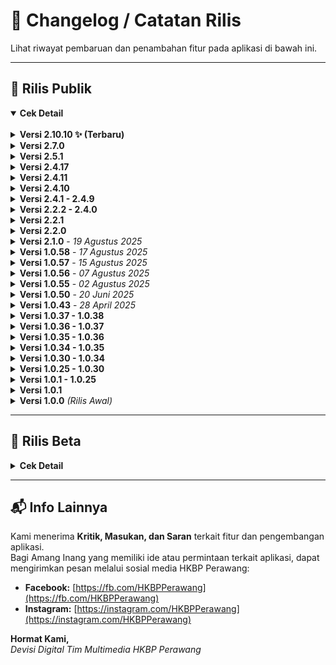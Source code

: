 # 📜 Changelog / Catatan Rilis

Lihat riwayat pembaruan dan penambahan fitur pada aplikasi di bawah ini.

---

## 🚀 Rilis Publik

<details open markdown="1">
<summary><strong>Cek Detail</strong></summary>

<br/>

<details markdown="1">
<summary><strong>Versi 2.10.10 ✨ (Terbaru)</strong></summary>

<br/>

**Fitur Baru**
- **Modul Kidung Nyanyian:** Fitur lengkap untuk akses kidung digital, unduhan offline, navigasi keypad, pencarian lirik, zoom gesture, dan bagikan gambar lirik
- **Sistem Notifikasi:** Penjadwalan otomatis, in-app messaging, histori lengkap (akses admin)
- **Stiker & Pengumuman:** Teks berjalan multi-item dengan pengaturan warna dan kecepatan
- **Mode Offline-First:** Cache pintar dengan sinkronisasi otomatis di latar belakang
- **Postingan:** Penambahan beberapa kategori Postingan

**Perbaikan & Peningkatan**
- Perbaikan carousel artikel unggulan, filter kategori, dan sistem cache offline
- Optimisasi performa dan startup aplikasi
- Perbaikan stabilitas (crash PDF, koneksi internet, splash screen)
- Peningkatan antarmuka pengguna dengan desain modern
- Perbaikan warta & PDF dengan prefetch otomatis
- Peningkatan sistem tim dan notifikasi

**Keamanan & Kompatibilitas**
- Firebase App Check untuk proteksi API
- Kompatibilitas penuh Android 15 (API Level 35)
- Migrasi ke Play Integrity API

**Bug Yang Diketahui**
- Notifikasi tidak berkerja (sedang dalam pengerjaan)

</details>

<details markdown="1">
<summary><strong>Versi 2.7.0</strong></summary>

<br/>

- Ekstensi offline-first ke semua tabel jadwal & Partangiangan
- Konsistensi jadwal & cache offline untuk tabel
- Jadwal Mingguan & Sermon Parhalado: Dukungan cache instan dan update latar belakang
- Info Banner Partangiangan render cache sinkron lebih awal
- Jadwal Ibadah & Jadwal PA/PHD: Caching offline (ambil instan dari Manajemen lalu update di latar belakang)
- Fallback offline pakai cache
- Konversi widget jadwal untuk manajemen cache & pembaharuan instan
- Halaman Home & Jadwal: Pemanggilan diperbarui
- Perubahan konstruktor Jadwal Ibadah bersifat breaking minor
- Masa kedaluwarsa cache jadwal: 7 hari

</details>

<details markdown="1">
<summary><strong>Versi 2.5.1</strong></summary>

<br/>

- Perbaikan lag pada saat kali pertama install aplikasi
- Perbaikan postingan blog yang menampilkan simbol-simbol
- Blokir kode iklan web pada tampilan postingan android
- Perbaikan fitur stiker teks berjalan
- Perubahan indikator offline
- Perubahan struktur penampil stiker teks berjalan

</details>

<details markdown="1">
<summary><strong>Versi 2.4.17</strong></summary>

<br/>

- Perbaikan pengolahan cache yang menyebabkan aplikasi terhenti tiba-tiba
- Peningkatan peforma
- Penyegaran banner informasi
- Penambahan banner untuk keterangan halaman
- Penambahan Stiker informasi teks berjalan dibawah header
- Optimasi pengolahan cache
- Perbaikan beberapa bug
- Pengolahan Stiker dan Banner informasi untuk Admin
- Monitor crash pada user
- Optimasi pengolahan tim untuk jenis devisi
- Optimasi pengolahan pembaca PDF bawaan dan webview

</details>

<details markdown="1">
<summary><strong>Versi 2.4.11</strong></summary>

<br/>

- Peningkatan keamanan dan logging
- Optimasi kinerja aplikasi
- Penambahan fitur layar tetap menyala saat membaca warta di pengaturan
- Penambahan penampil PDF webview di pengaturan aplikasi
- Penyederhanaan tampilan
- Penjadwalan notifikasi (untuk Admin)
- Optimasi pengelolaan tim dan kategori tim
- Peningkatan stabilitas
- Perubahan UI halaman warta-acara
- Perbaikan widget team yang tiba-tiba berpindah acak
- Cache hanya pada alur internal untuk keamanan

</details>

<details markdown="1">
<summary><strong>Versi 2.4.10</strong></summary>

<br/>

- Tambah guard ekstra agar tidak ada akses ke controller sebelum siap saat frame awal
- Optimasi pembaca pdf lokal
- Penambahan fitur membuka pdf secara eksternal
- Redesain halaman warta acara
- Otomasi ikon warta acara sesuai jenis file
- Validasi url pdf untuk webview
- Memisahkan cache domain ke box khusus
- Menambah migrasi ringan
- Perbaikan beberapa bug

</details>

<details markdown="1">
<summary><strong>Versi 2.4.1 - 2.4.9</strong></summary>

<br/>

- Redesign UI Pengaturan
- Otomasi Penghapus cache lebih dari 2 minggu
- Perbaikan beberapa bug dan crash
- Konfigurasi Ulang Team agar konsisten
- Hindari rebuild team jika sudah di kunci oleh Admin
- Perbaikan kategori team yang tiba-tiba hilang
- Penambahan opsi check box untuk tim (admin)
- Redesain pengaturan tim di admin dashboard
- Ganti pemanggilan API usang
- Penghapusan pencatatan log yang tidak diperlukan
- Konsistensi cache untuk semua halaman
- Optimasi pengkompres data untuk sinkronisasi latar belakang
- Redesign indikator offline
- Otomatisasi pengiriman informassi crash pada user
- Perbaikan strukrur penyimpanan tim

</details>

<details markdown="1">
<summary><strong>Versi 2.2.2 - 2.4.0</strong></summary>

<br/>

- Integrasi dropbox dan google drive untuk penyimpanan online
- Perubahan metode pengambilan postingan
- Fitur edit post khusus mobile
- Fitur pendeteksi perubahan postingan
- Redesign Sidebar Global dan Admin dashboard
- Pemecahan beberapa file menjadi bagian-bagian kecil
- Penguraian kinerja berat menjadi beberapa tahap
- Mengurangi definisi animasi untuk mengurangi beban GPU/CPU
- Optimasi cache, pembersihan PDF, Remote Config fetch, dan priming data awal

</details>

<details markdown="1">
<summary><strong>Versi 2.2.1</strong></summary>

<br/>

- Integrasi crashlytic untuk non-fatal crash

</details>

<details markdown="1">
<summary><strong>Versi 2.2.0</strong></summary>

<br/>

- Perubahan struktur metode implementasi Admin
- Sleksi User (untuk Admin)
- Penambahan role contributor untuk admin
- Redesign Profil Admin
- Peningkatan keamanan admin
- Integrasi keamanan google admin

</details>

<details markdown="1">
<summary><strong>Versi 2.1.0</strong> - <em>19 Agustus 2025</em></summary>

<br/>

- Perubahan arsitektur pengiriman notifikasi
- Penjadwalan notifikasi
- Optimasi dan konsistensi cache setiap halaman
- Menambahkan kompibilitas edge-to-edge
- Mengganti depedensi usang
- Perbaikan bug
- Perubahan struktur header
- Menghapus entri cache korup saat gagal dekompresi
- Redesign layar login
- Perbaikan izin FCM
- Integrasi dengan Github action

</details>

<details markdown="1">
<summary><strong>Versi 1.0.58</strong> - <em>17 Agustus 2025</em></summary>

<br/>

- Perbaikan force close pada versi 1.0.57
- Perbaikan fitur pencarian pada halaman blog
- Optimasi Edge-to-edge
- Penghapusan metode usang
- Perbaikan bug

</details>

<details markdown="1">
<summary><strong>Versi 1.0.57</strong> - <em>15 Agustus 2025</em></summary>

<br/>

- Perbaikan tombol "kembali ke atas"
- Perubahan halaman Tentang aplikasi
- Desain ulang header Aplikasi
- Perbaikan beberapa bug
- Pengoptimalan kode aplikasi
- Penanganan Admin dashboard
- Penambahan fitur ubah password untuk Admin
- Penambahan fitur sinkronisasi Google untuk Admin

</details>

<details markdown="1">
<summary><strong>Versi 1.0.56</strong> - <em>07 Agustus 2025</em></summary>

<br/>

- Perbaikan bug dan peningkatan performa
- Penambahan metode scrap PDF dari web dan GDrive
- Perubahan UI Blog
- Penambahan Fitur Postingan Unggulan
- Optimasi pembuka PDF
- Optimasi metode unduh PDF
- Perbaikan Cache Info Partangiangan
- Perbaikan beberapa bug

</details>

<details markdown="1">
<summary><strong>Versi 1.0.55</strong> - <em>02 Agustus 2025</em></summary>

<br/>

- Perbaikan bug dan peningkatan performa
- Penambahan kemampuan memuat gambar pada notifikasi
- Pengoptimalan metode cache
- Penambahan Jadwal Partangiangan Weyk
- Penghapusan sisi samping Penampil PDF
- Pengoptimalan Pembacaan PDF
- Meringankan halaman utama aplikasi
- Penambahan keamanan AppCheck
- Perbaikan Bug
- Perbaikan tombol aksi notifikasi
- Pembaharuan bahasa pendukung

</details>

<details markdown="1">
<summary><strong>Versi 1.0.50</strong> - <em>20 Juni 2025</em></summary>

<br/>

- Perbaikan bug dan peningkatan performa
- Perbaikan edge-to-edge
- Integrasi Play Integrity
- Dan banyak lagi

</details>

<details markdown="1">
<summary><strong>Versi 1.0.43</strong> - <em>28 April 2025</em></summary>

<br/>

- Fetch Warta Acara dengan Metode Baru mengikuti struktur web
- Penambahan Sistem notifikasi dengan fitur Tombol
- Perbaikan direct sistem notifikasi
- Perbaikan Bug
- Penyimpanan Dokumen tersendiri
- Pengoptimalan Pembuka Pdf

</details>

<details markdown="1">
<summary><strong>Versi 1.0.37 - 1.0.38</strong></summary>

<br/>

- Perbaikan Bug
- Perbaikan cache lokal
- Perbaikan sinkronasi Jadwal
- Penambahan metode refresh di halaman warta
- Fitur Pengurutan kategori team
- Perbaikan logika halaman info huria
- Fitur Perbaikan sinkronasi Jadwal dan Team dengan firebase

</details>

<details markdown="1">
<summary><strong>Versi 1.0.36 - 1.0.37</strong></summary>

<br/>

- Perbaikan Bug
- Memperbaiki fitur cache
- Menutup akses pendaftaran user
- Sinkronasi data team dengan firebase

</details>

<details markdown="1">
<summary><strong>Versi 1.0.35 - 1.0.36</strong></summary>

<br/>

- Perbaikan bug
- Migrasi penyimpanan dari hive ke hive_ce
- Perbaikan Halaman Dokumen
- Integrasi Dokumen di Halaman Dokumen Dengan ImageKit
- Menetapkan sidebar hanya untuk warta-acara
- Memperbaiki gambar terbalik pada sidebar

</details>

<details markdown="1">
<summary><strong>Versi 1.0.34 - 1.0.35</strong></summary>

<br/>

- Perbaikan bug
- Integrasi ImageKit sebagai media utama penyimpanan file
- Perbaikan fitur Analystik
- Perbaikan integrasi firebase

</details>

<details markdown="1">
<summary><strong>Versi 1.0.30 - 1.0.34</strong></summary>

<br/>

- Meningkatkan stabilitas
- Mengubah metode fetch dokumen dan warta hanya oleh admin
- Pembaharuan otomatis dokumen
- Perbaikan bug
- Penambahan fitur agar dapat di akses dalam mode offline
- Sinkronasi otomatis jika koneksi terdeteksi
- Menambah perijinan perangkat agar dapat mengunduh warta atau dokumen
- Perbaikan halaman blog untuk mengambil dari web
- Merapikan detail isi post pada blog
- Menambahkan Imagekit sebagai penyimpanan online
- Penambahan database warta untuk menangkap dari web
- Memperbaiki metode dokumen
- Filter postingan yang di tangkap dari web pada data dokumen

</details>

<details markdown="1">
<summary><strong>Versi 1.0.25 - 1.0.30</strong></summary>

<br/>

- Penambahan fitur popup pada foto info huria, fungsionaris, dan tim digital
- Penambahan menu Dokumen pada Sidebar
- Menghapus metode Signup
- Menambah fitur penambahan user hanya oleh Admin
- Perbaikan splash screen terpotong pada Android 14
- Perbaikan bug

</details>

<details markdown="1">
<summary><strong>Versi 1.0.1 - 1.0.25</strong></summary>

<br/>

- Perbaikan bug
- Pengelompokan halaman warta-acara berdasarkan kegiatan acara
- Metode fetch warta agar dapat mendeteksi postingan terbaru di website

</details>

<details markdown="1">
<summary><strong>Versi 1.0.1</strong></summary>

<br/>

- Penambahan fitur analistik
- Perbaikan beberapa bug
- Optimisasi halaman warta acara setiap kali dibuka
- Penambahan tabel "hari" dalam jadwal kegiatan
- Peningkatan keamanan
- Penambahan sosial media facebook, youtube, dan instagram di halaman kontak

</details>

<details markdown="1">
<summary><strong>Versi 1.0.0</strong> <em>(Rilis Awal)</em></summary>

<br/>

- Penambahan Halaman: Info Huria, Warta Jemaat, Jadwal Kegiatan, Blog, Info Aplikasi, Kebijakan Privasi, Fungsionaris, Tim Digital
- Pemuatan Warta Jemaat menggunakan web_view ke situs https://www.hkbpperawang.org
- Penanganan Notifikasi agar dapat dikirim dan diterima secara real time
- Penambahan fungsi jadwal kegiatan agar dapat di ubah tanpa pembaharuan
- Penambahan fungsi jadwal ibadah
- Penambahan fitur user
- Penambahan fitur statistik huria untuk memunculkan di halaman info huria

</details>

</details>

---

## 🧪 Rilis Beta

<details markdown="1">
<summary><strong>Cek Detail</strong></summary>

<br/>

<details markdown="1">
<summary><strong>Versi 2.10.2 ✨ (Terbaru)</strong></summary>

<br/>

- Integrasi layanan Sentry pada Aplikasi
- Perubahan UI halaman "Kidung Nyanyian" dan "Isi Nyanyian"
- Menambah fungsi Bagikan Teks dan Bagikan Gambar untuk "Isi Nyanyian"
- Menonaktifkan Keypad "Kidung Nyanyian" jika sumber belum di unduh
- Penyesuaian Ukuran Teks "Isi Nyanyian"
- Menambah fitur gesture untuk zoom in dan zoom out pada halaman "Kidung Nyanyian"
- Memperluas fungsi Capture menjadi Long Capture agar dapat menangkap seluruh isi halaman "Isi nyanyian"
- Menambahkan Fungsi Download pada Fitur "Bagikan Gambar"
- Penyimpanan status selesai unduh per folder nyanyian sehingga aplikasi tahu kapan berkas sudah lengkap meski setelah restart
- Pesan keberhasilan di halaman Kidung Nyanyian yang muncul otomatis ketika semua berkas telah siap dipakai
- Hook Crashlytics yang sudah ada kini ikut meneruskan error ke Sentry

</details>

<details markdown="1">
<summary><strong>Versi 2.10.1</strong></summary>

<br/>

- Penambahan Halaman Publik "Kidung Nyanyian" yang memuat daftar lagu dari GitHub dengan dukungan unduhan offline
- Penambahan menu sidebar dan fitur keypad pada halaman "Kidung Nyanyian"
- Penambahan Rute "Kidung Nyanyian" pada konfigurasi internal
- Membuat endpoint menjadi raw agar mudah dalam pengunduhan
- Menghapus Interceptor header dan menghormati header khusus agar log tidak membocorkan token github
- Integrasi Judul dan jumlah kidung nyanyian pada firestore
- Integrasi Backend Admin untuk mengelola jenis kidung nyanyian

</details>

<details markdown="1">
<summary><strong>Versi 2.9.2</strong></summary>

<br/>

- Label overlay lingkungan pada build non-produksi dihapus sehingga tampilan debug kembali bersih tanpa memengaruhi fitur debug, logging, maupun konfigurasi lingkungan yang lain
- Pengiriman notifikasi manual kini mencoba beberapa region Cloud Functions sesuai konfigurasi
- Menghapus file-file Kritis dari sumber proyek untuk keamanan

</details>

<details markdown="1">
<summary><strong>Versi 2.9.1</strong></summary>

<br/>

- Pembersihan cache memastikan file lokal diregenerasi saat versi server
- Prefetch otomatis Partangiangan dijalankan di latar belakang
- Cloud Function baru untuk mengirim FCM secara aman melalui backend dengan validasi peran admin
- Pemuatan cache Partangiangan segera saat startup sehingga kartu langsung menampilkan data lokal
- Inisialisasi Partangiangan kini memakai satu jalur fallback yang mengutamakan berkas lokal
- Pemuatan snapshot fungsionaris dari cache Hive/DataCache segera setelah provider aktif
- Tombol "Info Partangiangan Weyk" kini selalu aktif tanpa pesan unduhan
- Tampilan penuh Partangiangan menampilkan banner "Harap Hubungkan ke Internet untuk mengambil Info Partangiangan" dan menonaktifkan tombol unduh ketika perangkat sedang offline
- Tombol **Clear Cache** di dasbor menaikkan versi cache di Firestore sehingga semua perangkat memaksa sinkron ulang dan mengosongkan salinan lama
- FCM dan utilitas terkait kini memakai Firebase Cloud Functions sehingga tidak lagi membaca kredensial service account dari bundle aplikasi
- Penyederhanaan penggunaan Firebase API
- Peningkatan keamanan file-file yang dapat diakses publik
- Jadwal Ibadah, Daftar Dokumen, dan Kategori Post kini menyimpan cache dengan metode yang sama
- Rutinitas warmup pasca-frame kini melibatkan `TeamProvider` untuk memicu revalidasi diam-diam ketika perangkat online
- Penambahan kemampuan akses warta dalam mode offline menggunakan pembaca PDF lokal
- Seluruh dialog dan snackbar lintas modul sudah menyimpan navigator/messenger sebelum operasi async
- Penanda lingkungan (`Banner`) dibungkus dengan `Directionality` sehingga overlay label tidak lagi memicu runtime error
- Tombol "Info Partangiangan Weyk" di beranda langsung membuka cache yang tersedia sehingga shimmer hanya muncul ketika aplikasi benar-benar mengambil data terbaru
- Halaman Warta kembali menampilkan daftar arsip ketika perangkat luring karena provider kini selalu mundur ke cache lokal sebelum menghubungi Firestore
- Konfigurasi lint Functions
- Pengubahan Metode CACHE-FIRST untuk semua widget yang mengambil data dari Firebase

</details>

<details markdown="1">
<summary><strong>Versi 2.9.0</strong></summary>

<br/>

- Skeleton shimmer global untuk halaman di tab utama
- Penyesuaian template shimmer untuk grid, list, dan detail
- Resolusi jalur lokal Partangiangan kini mengenali path Windows dan URI
- Kartu "Info Partangiangan Weyk" selalu aktif menampilkan cache awal
- Fallback shimmer kartu Partangiangan kini ditampilkan maksimal selama validasi ulang jaringan

</details>

<details markdown="1">
<summary><strong>Versi 2.8.6</strong></summary>

<br/>

- Perbaikan loop saat data offline
- Normalisasi pengambilan URL partangiangan
- Widget smoke test diperbarui agar mengikuti alur bootstrap
- Penambahan fallback agar perangkat tidak berhenti di splash screen
- Halaman Blog dan Warta Acara memaksa pengecekan koneksi pasca-frame
- Pembersihan indikator koneksi di main_page dan dipindahkan ke header
- Koreksi deteksi konektivitas ganda
- Banner offline kini menunggu setidaknya 3 detik setelah masa grace berakhir
- Kartu jadwal Partangiangan di beranda kini tetap aktif menggunakan versi cache
- Inisialisasi kartu Partangiangan memprioritaskan cache sinkron dan menampilkan indikator loading sampai data siap
- Penyesuaian banner indikator offline

</details>

<details markdown="1">
<summary><strong>Versi 2.8.5</strong></summary>

<br/>

- Update versi dart, kotlin, AGP
- Perbaikan aplikasi berhenti di flash screen
- Perbaikan kotlin
- Migrasi lanjutan build.gradle.kts
- Integrasi arsip native-debug untuk keperluan playconsole

</details>

<details markdown="1">
<summary><strong>Versi 2.8.4</strong></summary>

<br/>

- Update framework flutter 3.35.4
- Migrasi sinkron data admin dan editor
- Penggantian metode usang
- Integrasi verifikasi 2 langkah untuk admin dan editor

</details>

<details markdown="1">
<summary><strong>Versi 2.7.1</strong></summary>

<br/>

- Perbaikan kestabilan unduhan & guard UI
- Crash fatal Null check
- Perbaikan integrasi crashlytics
- Perbaikan metode pengambilan koneksi
- Perbaikan cache file pdf

</details>

<details markdown="1">
<summary><strong>Versi 2.6.5</strong></summary>

<br/>

- Optimisasi startup offline-first & pengurangan jank
- Revalidasi ringan jadwal hanya bila koneksi tersedia & data masih dari cache
- Revalidasi bertahap WartaAcara
- Hapus logging build berulang
- Warmup post-frame kini menerima context untuk akses provider aman dan menambahkan jadwal revalidation
- Revalidasi multi-provider bertingkat + guard scheduler

</details>

<details markdown="1">
<summary><strong>Versi 2.6.4</strong></summary>

<br/>

- Sinkronisasi Custom Notes ke HomeScreen
- Tambah render Custom Notes kategori 01 dan 02
- Menjamin konsistensi informasi penting

</details>

<details markdown="1">
<summary><strong>Versi 2.6.3</strong></summary>

<br/>

- Fokus stabilitas & pembersihan akhir PDF viewer + perbaikan lintas modul
- Perbaikan crash notifikasi firebase
- Perbaikan Build gagal ekstensi Matrix4
- Penyederhanaan controller & callback
- Rewrite terstruktur + scroll aman

</details>

<details markdown="1">
<summary><strong>Versi 2.6.2</strong></summary>

<br/>

- Refactor & finalisasi arsitektur PDF + telemetry tambahan
- Prefetch hingga 8 PDF Warta
- Penggunaan telemetry untuk pemantau kegagalan inisialisasi aplikasi
- Perbaikan build berlebih saat aplikasi dijalankan

</details>

<details markdown="1">
<summary><strong>Versi 2.6.1</strong></summary>

<br/>

- Ekstensi caching & observability
- Penerapan SWR secara menyeluruh dalam pengolahan cache
- Analisis kinerja aplikasi dalam Dashboard Admin
- Fallback menggunakan pembaca lokal jika pembaca webview gagal dimuat

</details>

<details markdown="1">
<summary><strong>Versi 2.6.0</strong></summary>

<br/>

- Fondasi fitur infra kinerja & offline
- Antrian operasi dokumen/kategori + flush otomatis saat online
- Penambahan fitur Prefetch untuk warta acara
- Grace startup
- Penerapan SWR untuk pengelola cache
- Penundaan informasi offline untuk kasus false offline
- Perbaiki banner indikasi offline menyebabkan flicker
- UX offline diawal pembukaan aplikasi

</details>

<details markdown="1">
<summary><strong>Versi 2.5.2</strong></summary>

<br/>

- Perbaikan beberapa halaman tertutup sistem navigasi perangkat
- Mengatur jarak bawah halaman secara global
- Pembersihan jarak bawah pada halaman-halaman lokal

</details>

</details>

---

## 📬 Info Lainnya

Kami menerima **Kritik, Masukan, dan Saran** terkait fitur dan pengembangan aplikasi.  
Bagi Amang Inang yang memiliki ide atau permintaan terkait aplikasi, dapat mengirimkan pesan melalui sosial media HKBP Perawang:

- **Facebook:** [https://fb.com/HKBPPerawang](https://fb.com/HKBPPerawang)
- **Instagram:** [https://instagram.com/HKBPPerawang](https://instagram.com/HKBPPerawang)

**Hormat Kami,**  
_Devisi Digital Tim Multimedia HKBP Perawang_

